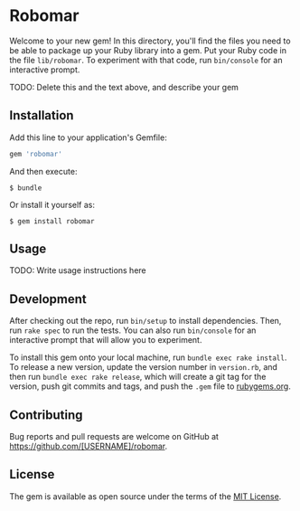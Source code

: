 # Robomar

Welcome to your new gem! In this directory, you'll find the files you need to be able to package up your Ruby library into a gem. Put your Ruby code in the file `lib/robomar`. To experiment with that code, run `bin/console` for an interactive prompt.

TODO: Delete this and the text above, and describe your gem

## Installation

Add this line to your application's Gemfile:

```ruby
gem 'robomar'
```

And then execute:

    $ bundle

Or install it yourself as:

    $ gem install robomar

## Usage

TODO: Write usage instructions here

## Development

After checking out the repo, run `bin/setup` to install dependencies. Then, run `rake spec` to run the tests. You can also run `bin/console` for an interactive prompt that will allow you to experiment.

To install this gem onto your local machine, run `bundle exec rake install`. To release a new version, update the version number in `version.rb`, and then run `bundle exec rake release`, which will create a git tag for the version, push git commits and tags, and push the `.gem` file to [rubygems.org](https://rubygems.org).

## Contributing

Bug reports and pull requests are welcome on GitHub at https://github.com/[USERNAME]/robomar.


## License

The gem is available as open source under the terms of the [MIT License](http://opensource.org/licenses/MIT).

